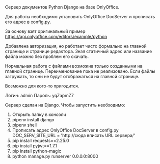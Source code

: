 
Сервер документов Python Django на базе OnlyOffice.

Для работы необходимо установить OnlyOffice DocServer и прописать его адрес в config.py.

За основу взят оригинальный пример https://api.onlyoffice.com/editors/example/python 

Добавлена авторизация, но работает чисто формально на главной странице и странице редактора.
Зная статичный адрес или название файла можно без проблем его скачать.

Нормальная работа с файлами возможна только созданными на главной странице. Переименование пока не реализовано. 
Если файлы загружать, то они не будут отображаться на главной странице.

Возможно для кого-то пригодится. 

Логин: admin 
Пароль: yqZapmZ7

Сервер сделан на Django. 
Чтобы запустить необходимо:
1. Открыть папку в консоли 
2. pipenv install django 
3. pipenv shell
4. Прописать адрес OnlyOffice DocServer в config.py DOC_SERV_SITE_URL = 'http://сюда вписать URL сервера/'
5. pip install requests==2.25.0
6. pip install pyjwt==1.7.1
7. pip install python-magic
8. python manage.py runserver 0.0.0.0:8000
